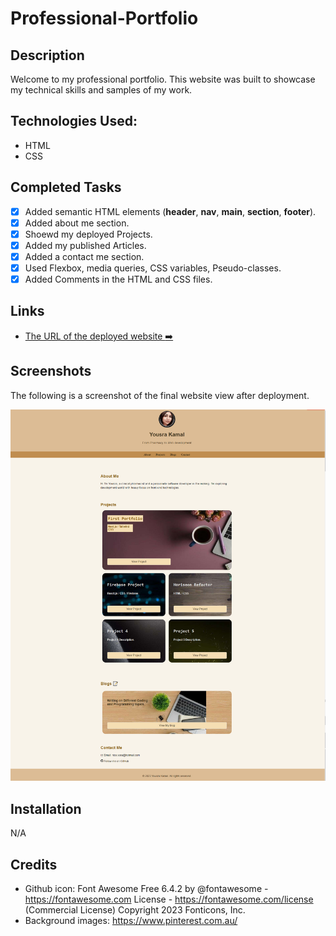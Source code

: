 # Professional-Portfolio

## Description

Welcome to my professional portfolio. This website was built to showcase my technical skills and samples of my work.

## Technologies Used:

- HTML
- CSS

## Completed Tasks

- [x] Added semantic HTML elements (**header**, **nav**, **main**, **section**, **footer**).
- [x] Added about me section.
- [x] Shoewd my deployed Projects.
- [x] Added my published Articles.
- [x] Added a contact me section.
- [x] Used Flexbox, media queries, CSS variables, Pseudo-classes.
- [x] Added Comments in the HTML and CSS files.

## Links

- [The URL of the deployed website :arrow_right:](https://professional-portfolio-ecru.vercel.app/)

## Screenshots

The following is a screenshot of the final website view after deployment.

![alt text](/assets/images/Screenshot.png)

## Installation

N/A

## Credits

- Github icon: Font Awesome Free 6.4.2 by @fontawesome - https://fontawesome.com License - https://fontawesome.com/license (Commercial License) Copyright 2023 Fonticons, Inc.
- Background images: https://www.pinterest.com.au/
